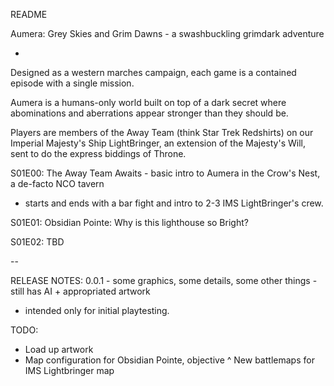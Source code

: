 README


Aumera: Grey Skies and Grim Dawns - a swashbuckling grimdark adventure

-

Designed as a western marches campaign, each game is a contained episode with a single mission. 

Aumera is a humans-only world built on top of a dark secret where abominations and aberrations appear stronger than they should be. 

Players are members of the Away Team (think Star Trek Redshirts) on our Imperial Majesty's Ship LightBringer,
an extension of the Majesty's Will, sent to do the express biddings of Throne. 

S01E00: The Away Team Awaits - basic intro to Aumera in the Crow's Nest, a de-facto NCO tavern
 - starts and ends with a bar fight and intro to 2-3 IMS LightBringer's crew. 
 
S01E01: Obsidian Pointe: Why is this lighthouse so Bright? 
 
S01E02: TBD

 --

RELEASE NOTES:
0.0.1 - some graphics, some details, some other things - still has AI + appropriated artwork
- intended only for initial playtesting. 

TODO:

- Load up artwork
- Map configuration for Obsidian Pointe, objective
^ New battlemaps for IMS Lightbringer map





